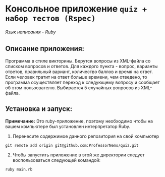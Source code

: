 # Консольное приложение `quiz + набор тестов (Rspec)`
###### Язык написания - Ruby

## Описание приложения:
Программа в стиле викторины. Берутся вопросы из XML-файла со списком вопросов и ответов.
Для каждого пункта  -  вопрос, варианты ответов, правильный вариант, количество баллов и время
на ответ. Если человек тратит на ответ больше времени, чем отведено, то программа осуществляет
переход к следующему вопросу и сообщает об этом пользователю. Выбирается 5 случайных вопросов из
XML-файла.


## Установка и запуск:

**Примечание:** Это ruby-приложение, поэтому необходимо
чтобы на вашем компьютере был установлен интерпретатор Ruby.

1. Перенесите содержимое данного репозитория на свой компьютер
```
git remote add origin git@github.com:ProfessorNemo/quiz.git
```
2. Чтобы запустить приложение в этой же директории
следует воспользоваться следующей командой:
```
ruby main.rb
```



